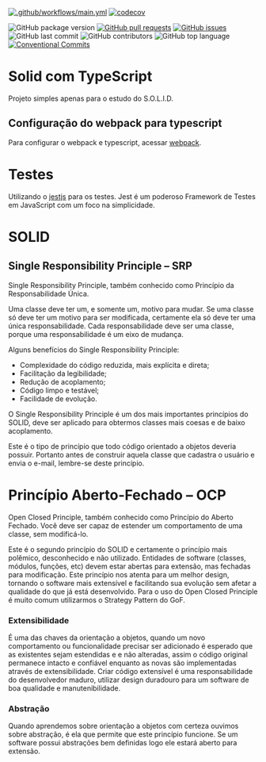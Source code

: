 [![.github/workflows/main.yml](https://github.com/danielso2007/solid_typescript/actions/workflows/main.yml/badge.svg?branch=main)](https://github.com/danielso2007/solid_typescript/actions/workflows/main.yml)
[![codecov](https://codecov.io/gh/danielso2007/solid_typescript/branch/main/graph/badge.svg)](https://codecov.io/gh/danielso2007/solid_typescript)


![GitHub package version](https://img.shields.io/github/package-json/v/danielso2007/solid_typescript.svg)
[![GitHub pull requests](https://img.shields.io/github/issues-pr-raw/danielso2007/solid_typescript.svg)](https://github.com/danielso2007/solid_typescript/pulls)
[![GitHub issues](https://img.shields.io/github/issues/danielso2007/solid_typescript.svg)](https://github.com/danielso2007/solid_typescript/issues?q=is%3Aopen+is%3Aissue)
![GitHub last commit](https://img.shields.io/github/last-commit/danielso2007/solid_typescript.svg)
![GitHub contributors](https://img.shields.io/github/contributors/danielso2007/solid_typescript.svg)
![GitHub top language](https://img.shields.io/github/languages/top/danielso2007/solid_typescript.svg)
[![Conventional Commits](https://img.shields.io/badge/Conventional%20Commits-1.0.0-yellow.svg)](https://conventionalcommits.org)

# Solid com TypeScript

Projeto simples apenas para o estudo do S.O.L.I.D.

## Configuração do webpack para typescript

Para configurar o webpack e typescript, acessar [webpack](https://webpack.js.org/guides/typescript/).

# Testes

Utilizando o [jestjs](https://jestjs.io/pt-BR/) para os testes. Jest é um poderoso Framework de Testes em JavaScript com um foco na simplicidade.

# SOLID

## Single Responsibility Principle – SRP

Single Responsibility Principle, também conhecido como Princípio da Responsabilidade Única.

Uma classe deve ter um, e somente um, motivo para mudar. Se uma classe só deve ter um motivo para ser modificada, certamente ela só deve ter uma única responsabilidade. Cada responsabilidade deve ser uma classe, porque uma responsabilidade é um eixo de mudança.

Alguns benefícios do Single Responsibility Principle:

- Complexidade do código reduzida, mais explícita e direta;
- Facilitação da legibilidade;
- Redução de acoplamento;
- Código limpo e testável;
- Facilidade de evolução.

O Single Responsibility Principle é um dos mais importantes princípios do SOLID, deve ser aplicado para obtermos classes mais coesas e de baixo acoplamento.

Este é o tipo de princípio que todo código orientado a objetos deveria possuir.
Portanto antes de construir aquela classe que cadastra o usuário e envia o e-mail, lembre-se deste princípio.

# Princípio Aberto-Fechado – OCP

Open Closed Principle, também conhecido como Princípio do Aberto Fechado. Você deve ser capaz de estender um comportamento de uma classe, sem modificá-lo.

Este é o segundo princípio do SOLID e certamente o princípio mais polêmico, desconhecido e não utilizado. Entidades de software (classes, módulos, funções, etc) devem estar abertas para extensão, mas fechadas para modificação. Este princípio nos atenta para um melhor design, tornando o software mais extensível e facilitando sua evolução sem afetar a qualidade do que já está desenvolvido. Para o uso do Open Closed Principle é muito comum utilizarmos o Strategy Pattern do GoF.

### Extensibilidade

É uma das chaves da orientação a objetos, quando um novo comportamento ou funcionalidade precisar ser adicionado é esperado que as existentes sejam estendidas e e não alteradas, assim o código original permanece intacto e confiável enquanto as novas são implementadas através de extensibilidade. Criar código extensível é uma responsabilidade do desenvolvedor maduro, utilizar design duradouro para um software de boa qualidade e manutenibilidade.

### Abstração

Quando aprendemos sobre orientação a objetos com certeza ouvimos sobre abstração, é ela que permite que este princípio funcione. Se um software possui abstrações bem definidas logo ele estará aberto para extensão.